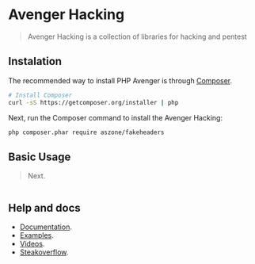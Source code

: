 # Avenger Hacking

> Avenger Hacking is a collection of libraries for hacking and pentest

## Instalation 

The recommended way to install PHP Avenger is through
[Composer](http://getcomposer.org).

```bash
# Install Composer
curl -sS https://getcomposer.org/installer | php
```

Next, run the Composer command to install the Avenger Hacking:

```bash
php composer.phar require aszone/fakeheaders
```
## Basic Usage

> Next. 

```bash

```
    
## Help and docs
* [Documentation](http://phpavenger.aszone.com.br).
* [Examples](http://phpavenger.aszone.com.br/examples).
* [Videos](http://youtube.com/aszone).
* [Steakoverflow](http://phpavenger.aszone.com.br).

